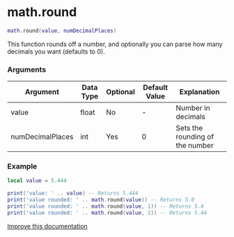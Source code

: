 # math.round

```lua
math.round(value, numDecimalPlaces)
```
This function rounds off a number, and optionally you can parse how many decimals you want (defaults to 0).

### Arguments
| Argument      | Data Type | Optional | Default Value | Explanation |
|---------------|-----------|----------|---------------|-------------|
| value | float | No | - | Number in decimals |
| numDecimalPlaces | int    | Yes | 0 | Sets the rounding of the number |

### Example
```lua
local value = 5.444

print('value: ' .. value) -- Returns 5.444
print('value rounded: ' .. math.round(value)) -- Returns 5.0
print('value rounded: ' .. math.round(value, 1)) -- Returns 5.4
print('value rounded: ' .. math.round(value, 2)) -- Returns 5.44
```

[Improve this documentation](https://github.com/esx-framework/esx-framework.github.io/blob/development/docs/es_extended2/common/functions/math/round.md)